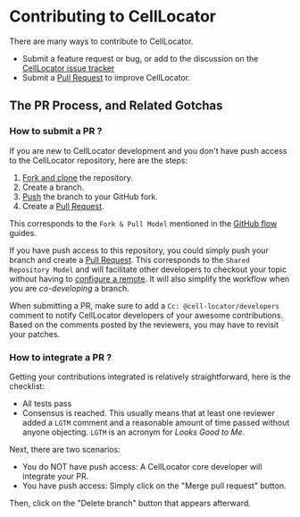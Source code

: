 # Contributing to CellLocator

There are many ways to contribute to CellLocator.

  * Submit a feature request or bug, or add to the discussion on the [CellLocator issue tracker][is]
  * Submit a [Pull Request][pr] to improve CellLocator.

## The PR Process, and Related Gotchas

### How to submit a PR ?

If you are new to CellLocator development and you don't have push access to the CellLocator
repository, here are the steps:

1. [Fork and clone][fk] the repository.
3. Create a branch.
4. [Push][push] the branch to your GitHub fork.
5. Create a [Pull Request][pr].

This corresponds to the `Fork & Pull Model` mentioned in the [GitHub flow](https://guides.github.com/introduction/flow/index.html)
guides.

If you have push access to this repository, you could simply push your branch
and create a [Pull Request][pr]. This corresponds to the `Shared Repository Model`
and will facilitate other developers to checkout your topic without having to
[configure a remote](https://help.github.com/articles/configuring-a-remote-for-a-fork/).
It will also simplify the workflow when you are _co-developing_ a branch.

When submitting a PR, make sure to add a `Cc: @cell-locator/developers` comment to
notify CellLocator developers of your awesome contributions. Based on the
comments posted by the reviewers, you may have to revisit your patches.

### How to integrate a PR ?

Getting your contributions integrated is relatively straightforward, here
is the checklist:

* All tests pass
* Consensus is reached. This usually means that at least one reviewer added a `LGTM` comment
and a reasonable amount of time passed without anyone objecting. `LGTM` is an
acronym for _Looks Good to Me_.

Next, there are two scenarios:
* You do NOT have push access: A CellLocator core developer will integrate your PR.
* You have push access: Simply click on the "Merge pull request" button.

Then, click on the "Delete branch" button that appears afterward.


[fk]: http://help.github.com/forking/
[push]: https://help.github.com/articles/pushing-to-a-remote/
[pr]: https://github.com/BICCN/cell-locator/merge_requests
[is]: https://github.com/BICCN/cell-locator/issues
